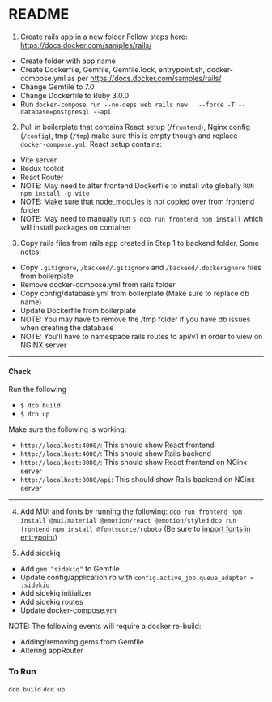 # README

1. Create rails app in a new folder
Follow steps here: https://docs.docker.com/samples/rails/
- Create folder with app name
- Create Dockerfile, Gemfile, Gemfile.lock, entrypoint.sh, docker-compose.yml as per https://docs.docker.com/samples/rails/
- Change Gemfile to 7.0
- Change Dockerfile to Ruby 3.0.0
- Run `docker-compose run --no-deps web rails new . --force -T --database=postgresql --api`

2. Pull in boilerplate that contains React setup (/`frontend`), Nginx config (`/config`), tmp (`/tmp`) make sure this is empty though and replace `docker-compose.yml`. React setup contains:
- Vite server
- Redux toolkit
- React Router
- NOTE: May need to alter frontend Dockerfile to install vite globally `RUN npm install -g vite`
- NOTE: Make sure that node_modules is not copied over from frontend folder
- NOTE: May need to manually run `$ dco run frontend npm install` which will install packages on container

3. Copy rails files from rails app created in Step 1 to backend folder. Some notes:
- Copy `.gitignore`, `/backend/.gitignore` and `/backend/.dockerignore` files from boilerplate
- Remove docker-compose.yml from rails folder
- Copy config/database.yml from boilerplate (Make sure to replace db name)
- Update Dockerfile from boilerplate
- NOTE: You may have to remove the /tmp folder if you have db issues when creating the database
- NOTE: You'll have to namespace rails routes to api/v1 in order to view on NGINX server

***
#### Check
Run the following
- `$ dco build`
- `$ dco up`

Make sure the following is working:
- `http://localhost:4000/`: This should show React frontend
- `http://localhost:4000/`: This should show Rails backend
- `http://localhost:8080/`: This should show React frontend on NGinx server
- `http://localhost:8080/api`: This should show Rails backend on NGinx server

***

4. Add MUI and fonts by running the following:
`dco run frontend npm install @mui/material @emotion/react @emotion/styled`
`dco run frontend npm install @fontsource/roboto` (Be sure to [import fonts in entrypoint](https://github.com/SunnyIzr/app-boilerplate/blob/main/frontend/src/index.tsx#L12))

5. Add sidekiq
- Add `gem "sidekiq"` to Gemfile
- Update config/application.rb with `config.active_job.queue_adapter = :sidekiq`
- Add sidekiq initializer
- Add sidekiq routes
- Update docker-compose.yml

NOTE: The following events will require a docker re-build:
- Adding/removing gems from Gemfile
- Altering appRouter


### To Run
`dco build`
`dco up`
